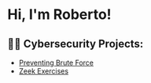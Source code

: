<h1>Hi, I'm Roberto!

<h2>👨‍💻 Cybersecurity Projects:</h2>

- [Preventing Brute Force](https://github.com/RMBaez/Snort-Challenge/blob/main/README.md)
- [Zeek Exercises](https://github.com/RMBaez/Zeek-Exercises/blob/main/README.md)
